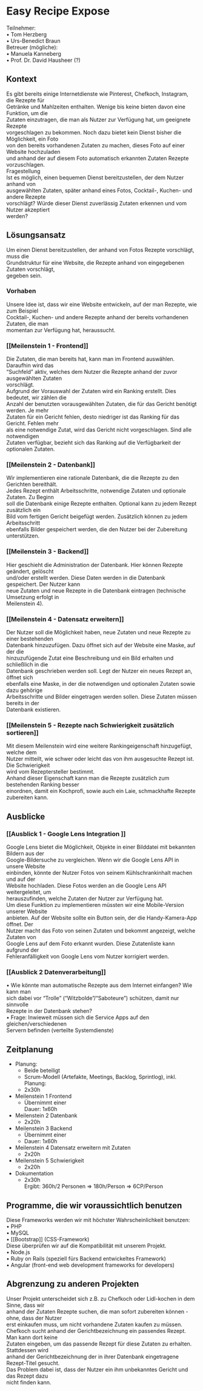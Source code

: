 # Easy Recipe Expose
Teilnehmer:  
• Tom Herzberg  
• Urs-Benedict Braun  
Betreuer (mögliche):  
• Manuela Kanneberg  
• Prof. Dr. David Hausheer (?)  

## Kontext  
Es gibt bereits einige Internetdienste wie Pinterest, Chefkoch, Instagram, die Rezepte für  
Getränke und Mahlzeiten enthalten. Wenige bis keine bieten davon eine Funktion, um die  
Zutaten einzutragen, die man als Nutzer zur Verfügung hat, um geeignete Rezepte  
vorgeschlagen zu bekommen. Noch dazu bietet kein Dienst bisher die Möglichkeit, ein Foto  
von den bereits vorhandenen Zutaten zu machen, dieses Foto auf einer Website hochzuladen  
und anhand der auf diesem Foto automatisch erkannten Zutaten Rezepte vorzuschlagen.  
Fragestellung  
Ist es möglich, einen bequemen Dienst bereitzustellen, der dem Nutzer anhand von  
ausgewählten Zutaten, später anhand eines Fotos, Cocktail-, Kuchen- und andere Rezepte  
vorschlägt? Würde dieser Dienst zuverlässig Zutaten erkennen und vom Nutzer akzeptiert  
werden?  
## Lösungsansatz  
Um einen Dienst bereitzustellen, der anhand von Fotos Rezepte vorschlägt, muss die  
Grundstruktur für eine Website, die Rezepte anhand von eingegebenen Zutaten vorschlägt,  
gegeben sein.  
### Vorhaben  
Unsere Idee ist, dass wir eine Website entwickeln, auf der man Rezepte, wie zum Beispiel  
Cocktail-, Kuchen- und andere Rezepte anhand der bereits vorhandenen Zutaten, die man  
momentan zur Verfügung hat, heraussucht.  
### [[Meilenstein 1 - Frontend]] 
Die Zutaten, die man bereits hat, kann man im Frontend auswählen. Daraufhin wird das  
“Suchfeld” aktiv, welches dem Nutzer die Rezepte anhand der zuvor ausgewählten Zutaten  
vorschlägt.  
Aufgrund der Vorauswahl der Zutaten wird ein Ranking erstellt. Dies bedeutet, wir zählen die  
Anzahl der benutzten vorausgewählten Zutaten, die für das Gericht benötigt werden. Je mehr  
Zutaten für ein Gericht fehlen, desto niedriger ist das Ranking für das Gericht. Fehlen mehr  
als eine notwendige Zutat, wird das Gericht nicht vorgeschlagen. Sind alle notwendigen  
Zutaten verfügbar, bezieht sich das Ranking auf die Verfügbarkeit der optionalen Zutaten.  

### [[Meilenstein 2 - Datenbank]] 
Wir implementieren eine rationale Datenbank, die die Rezepte zu den Gerichten bereithält.  
Jedes Rezept enthält Arbeitsschritte, notwendige Zutaten und optionale Zutaten. Zu Beginn  
soll die Datenbank einige Rezepte enthalten. Optional kann zu jedem Rezept zusätzlich ein  
Bild vom fertigen Gericht beigefügt werden. Zusätzlich können zu jedem Arbeitsschritt  
ebenfalls Bilder gespeichert werden, die den Nutzer bei der Zubereitung unterstützen.
 
### [[Meilenstein 3 - Backend]]  
Hier geschieht die Administration der Datenbank. Hier können Rezepte geändert, gelöscht  
und/oder erstellt werden. Diese Daten werden in die Datenbank gespeichert. Der Nutzer kann  
neue Zutaten und neue Rezepte in die Datenbank eintragen (technische Umsetzung erfolgt in  
Meilenstein 4).  

### [[Meilenstein 4 - Datensatz erweitern]]
Der Nutzer soll die Möglichkeit haben, neue Zutaten und neue Rezepte zu einer bestehenden  
Datenbank hinzuzufügen. Dazu öffnet sich auf der Website eine Maske, auf der die  
hinzuzufügende Zutat eine Beschreibung und ein Bild erhalten und schließlich in die  
Datenbank geschrieben werden soll. Legt der Nutzer ein neues Rezept an, öffnet sich  
ebenfalls eine Maske, in der die notwendigen und optionalen Zutaten sowie dazu gehörige  
Arbeitsschritte und Bilder eingetragen werden sollen. Diese Zutaten müssen bereits in der  
Datenbank existieren.  
### [[Meilenstein 5 - Rezepte nach Schwierigkeit zusätzlich sortieren]]  
Mit diesem Meilenstein wird eine weitere Rankingeigenschaft hinzugefügt, welche dem  
Nutzer mitteilt, wie schwer oder leicht das von ihm ausgesuchte Rezept ist. Die Schwierigkeit  
wird vom Rezeptersteller bestimmt.  
Anhand dieser Eigenschaft kann man die Rezepte zusätzlich zum bestehenden Ranking besser  
einordnen, damit ein Kochprofi, sowie auch ein Laie, schmackhafte Rezepte zubereiten kann.  
## Ausblicke  
### [[Ausblick 1 - Google Lens Integration ]]  
Google Lens bietet die Möglichkeit, Objekte in einer Bilddatei mit bekannten Bildern aus der  
Google-Bildersuche zu vergleichen. Wenn wir die Google Lens API in unsere Website  
einbinden, könnte der Nutzer Fotos von seinem Kühlschrankinhalt machen und auf der  
Website hochladen. Diese Fotos werden an die Google Lens API weitergeleitet, um  
herauszufinden, welche Zutaten der Nutzer zur Verfügung hat.  
Um diese Funktion zu implementieren müssten wir eine Mobile-Version unserer Website  
anbieten. Auf der Website sollte ein Button sein, der die Handy-Kamera-App öffnet. Der  
Nutzer macht das Foto von seinen Zutaten und bekommt angezeigt, welche Zutaten von  
Google Lens auf dem Foto erkannt wurden. Diese Zutatenliste kann aufgrund der  
Fehleranfälligkeit von Google Lens vom Nutzer korrigiert werden.  
### [[Ausblick 2 Datenverarbeitung]] 
• Wie könnte man automatische Rezepte aus dem Internet einfangen? Wie kann man  
sich dabei vor “Trolle” (“Witzbolde”/“Saboteure”) schützen, damit nur sinnvolle  
Rezepte in der Datenbank stehen?  
• Frage: Inwieweit müssen sich die Service Apps auf den gleichen/verschiedenen  
Servern befinden (verteilte Systemdienste)

## Zeitplanung
* Planung:  
  * Beide beteiligt  
  * Scrum-Modell (Artefakte, Meetings, Backlog, Sprintlog), inkl. Planung:  
  * 2x30h  
* Meilenstein 1 Frontend  
  * Übernimmt einer  
   Dauer: 1x60h  
* Meilenstein 2 Datenbank  
  * 2x20h  
* Meilenstein 3 Backend  
  * Übernimmt einer  
  * Dauer: 1x60h  
* Meilenstein 4 Datensatz erweitern mit Zutaten  
  * 2x20h  
* Meilenstein 5 Schwierigkeit  
  * 2x20h  
* Dokumentation  
  * 2x30h  
Ergibt: 360h/2 Personen => 180h/Person => 6CP/Person  
## Programme, die wir voraussichtlich benutzen  
Diese Frameworks werden wir mit höchster Wahrscheinlichkeit benutzen:  
• PHP  
• MySQL  
• [[Bootstrap]] (CSS-Framework)  
Diese überprüfen wir auf die Kompatibilität mit unserem Projekt.  
• Node.js  
• Ruby on Rails (speziell fürs Backend entwickeltes Framework)  
• Angular (front-end web development frameworks for developers)  
## Abgrenzung zu anderen Projekten  
Unser Projekt unterscheidet sich z.B. zu Chefkoch oder Lidl-kochen in dem Sinne, dass wir  
anhand der Zutaten Rezepte suchen, die man sofort zubereiten können - ohne, dass der Nutzer  
erst einkaufen muss, um nicht vorhandene Zutaten kaufen zu müssen.  
Chefkoch sucht anhand der Gerichtbezeichnung ein passendes Rezept. Man kann dort keine  
Zutaten eingeben, um das passende Rezept für diese Zutaten zu erhalten. Stattdessen wird  
anhand der Gerichtbezeichnung der in ihrer Datenbank eingetragene Rezept-Titel gesucht.  
Das Problem dabei ist, dass der Nutzer ein ihm unbekanntes Gericht und das Rezept dazu  
nicht finden kann.